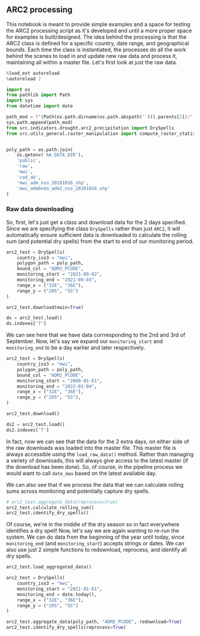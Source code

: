 ## ARC2 processing

This notebook is meant to provide simple examples and a space for testing the ARC2 processing script as it's developed and until a more proper space for examples is built/designed. The idea behind the processing is that the ARC2 class is defined for a specific country, date range, and geographical bounds. Each time the class is instantiated, the processes do all the work behind the scenes to load in and update new raw data and process it, maintaining all within a master file. Let's first look at just the raw data.

```python
%load_ext autoreload
%autoreload 2
```

```python
import os
from pathlib import Path
import sys
from datetime import date

path_mod = f"{Path(os.path.dirname(os.path.abspath(''))).parents[2]}/"
sys.path.append(path_mod)
from src.indicators.drought.arc2_precipitation import DrySpells
from src.utils_general.raster_manipulation import compute_raster_statistics


poly_path = os.path.join(
    os.getenv('AA_DATA_DIR'),
    'public',
    'raw',
    'mwi',
    'cod_ab',
    'mwi_adm_nso_20181016_shp',
    'mwi_admbnda_adm2_nso_20181016.shp'
)
```

### Raw data downloading

So, first, let's just get a class and download data for the 2 days specified. Since we are specifying the class `DrySpells` rather than just `ARC2`, it will automatically ensure sufficient data is downloaded to calculate the rolling sum (and potential dry spells) from the start to end of our monitoring period.

```python
arc2_test = DrySpells(
    country_iso3 = "mwi",
    polygon_path = poly_path,
    bound_col = "ADM2_PCODE",
    monitoring_start = "2021-09-02",
    monitoring_end = "2021-09-03",
    range_x = ("32E", "36E"),
    range_y = ("20S", "5S")
)

arc2_test.download(main=True)

ds = arc2_test.load()
ds.indexes['T']
```

We can see here that we have data corrresponding to the 2nd and 3rd of September. Now, let's say we expand our `monitoring_start` and `monitoring_end` to be a day earlier and later respectively.

```python
arc2_test = DrySpells(
    country_iso3 = "mwi",
    polygon_path = poly_path,
    bound_col = "ADM2_PCODE",
    monitoring_start = "2000-01-01",
    monitoring_end = "2022-01-04",
    range_x = ("32E", "36E"),
    range_y = ("20S", "5S"),
)

arc2_test.download()

ds2 = arc2_test.load()
ds2.indexes['T']
```

In fact, now we can see that the data for the 2 extra days, on either side of the raw downloads was loaded into the master file. This master file is always accessible using the `load_raw_data()` method. Rather than managing a variety of downloads, this will always give access to the latest master (if the download has been done). So, of course, in the pipeline process we would want to call `date_max` based on the latest available day.

We can also see that if we process the data that we can calculate rolling sums across monitoring and potentially capture dry spells.

```python
# arc2_test.aggregate_data(reprocess=True)
arc2_test.calculate_rolling_sum()
arc2_test.identify_dry_spells()
```

Of course, we're in the middle of the dry season so in fact everywhere identifies a dry spell! Now, let's say we are again wanting to re-run the system. We can do data from the beginning of the year until today, since `monitoring_end` (and `monitoring_start`) accepts strings *or* dates. We can also use just 2 simple functions to redownload, reprocess, and identify all dry spells.

```python
arc2_test.load_aggregated_data()
```

```python
arc2_test = DrySpells(
    country_iso3 = "mwi",
    monitoring_start = "2021-01-01",
    monitoring_end = date.today(),
    range_x = ("32E", "36E"),
    range_y = ("20S", "5S")
)

arc2_test.aggregate_data(poly_path, "ADM2_PCODE", redownload=True)
arc2_test.identify_dry_spells(reprocess=True)
```

```python

```
